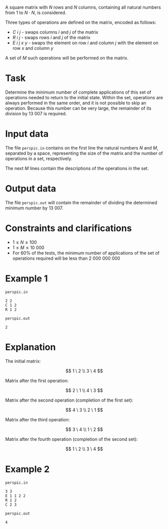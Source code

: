 
A square matrix with $N$ rows and $N$ columns, containing all natural numbers from $1$ to $N \cdot N$, is considered.

Three types of operations are defined on the matrix, encoded as follows:
* $C \ i \ j$ - swaps columns $i$ and $j$ of the matrix
* $R \ i \ j$ - swaps rows $i$ and $j$ of the matrix
* $E \ i \ j \ x \ y$ - swaps the element on row $i$ and column $j$ with the element on row $x$ and column $y$

A set of $M$ such operations will be performed on the matrix.

# Task

Determine the minimum number of complete applications of this set of operations needed to return to the initial state. Within the set, operations are always performed in the same order, and it is not possible to skip an operation. Because this number can be very large, the remainder of its division by $13 \ 007$ is required.

# Input data

The file `perspic.in` contains on the first line the natural numbers $N$ and $M$, separated by a space, representing the size of the matrix and the number of operations in a set, respectively. 

The next $M$ lines contain the descriptions of the operations in the set.

# Output data

The file `perspic.out` will contain the remainder of dividing the determined minimum number by $13 \ 007$.

# Constraints and clarifications

* $1 \leq N \leq 100$
* $1 \leq M \leq 10 \ 000$
* For $60\%$ of the tests, the minimum number of applications of the set of operations required will be less than $2 \ 000 \ 000 \ 000$

# Example 1

`perspic.in`
```
2 2
C 1 2
R 1 2
```

`perspic.out`
```
2
```

# Explanation

The initial matrix:

$$
1 \  2 \\
3 \ 4
$$

Matrix after the first operation:

$$
2  \ 1 \\
4 \ 3
$$

Matrix after the second operation (completion of the first set):

$$
4 \ 3 \\
2 \ 1
$$

Matrix after the third operation:

$$
3 \ 4 \\
1 \ 2
$$

Matrix after the fourth operation (completion of the second set):

$$
1 \ 2 \\
3 \ 4
$$

# Example 2

`perspic.in`
```
3 3
E 1 1 2 2
R 1 2
C 2 3
```

`perspic.out`
```
4
```
